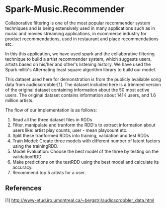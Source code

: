 # Spark-Music.Recommender

Collaborative filtering is one of the most popular recommender system techniques and is being extensively
used in many applications such as in music and movies streaming applications, in ecommerce industry for product recommendations,
used in restaurant and place recommendations etc. 

In this this application, we have used spark and the collaborative filtering technique to build a artist recommender system,
which suggests users, artists based on his/her and other's listening history. We have used the Spark mllib's Alternating least square
algorithm library to build our model.

This dataset used here for demonstration is from the publicly available song data from audioscrobbler[1]. The dataset included here is a 
trimmed version of the original dataset containing information about the 50 most active users. 
The original dataset contains information about 141K users, and 1.6 million artists.

The flow of our implementation is as follows:

1. Read all the three dataset files in RDDs
2. Filter, manipulate and tranform the RDD's to extract information about users like: artist play counts, user - mean playcount etc.
3. Split these tranformed RDDs into training, validation and test RDDs
4. Train Model: Create three models with different number of latent factors using the trainingRDD.
5. Model Evaluation: Choose the best model of the three by testing on the validationRDD.
6. Make predictions on the testRDD using the best model and calculate its accuracy.
7. Recommend top 5 artists for a user.
  

References
---
[1] http://www-etud.iro.umontreal.ca/~bergstrj/audioscrobbler_data.html
